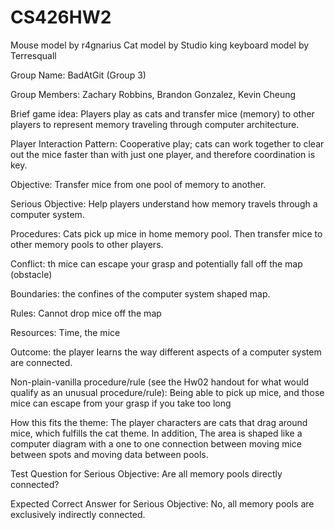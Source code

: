 # CS426HW2

Mouse model by r4gnarius
Cat model by Studio king
keyboard model by Terresquall

Group Name: BadAtGit (Group 3)

Group Members: Zachary Robbins, Brandon Gonzalez, Kevin Cheung

Brief game idea: Players play as cats and transfer mice (memory) to other players to represent memory traveling through computer architecture. 

Player Interaction Pattern: Cooperative play; cats can work together to clear out the mice faster than with just one player, and therefore coordination is key.

Objective: Transfer mice from one pool of memory to another.
 
Serious Objective: Help players understand how memory travels through a computer system.

Procedures: Cats pick up mice in home memory pool. Then transfer mice to other memory pools to other players.

Conflict: th mice can escape your grasp and potentially fall off the map (obstacle)

Boundaries: the confines of the computer system shaped map.

Rules: Cannot drop mice off the map 

Resources: Time, the mice

Outcome: the player learns the way different aspects of a computer system are connected.

Non-plain-vanilla procedure/rule (see the Hw02 handout for what would qualify as an unusual procedure/rule): Being able to pick up mice, and those mice can escape from your grasp if you take too long

How this fits the theme: The player characters are cats that drag around mice, which fulfills the cat theme. In addition, The area is shaped like a computer diagram with a one to one connection between moving mice between spots and moving data between pools. 

Test Question for Serious Objective: Are all memory pools directly connected?

Expected Correct Answer for Serious Objective: No, all memory pools are exclusively indirectly connected.